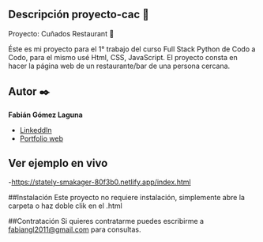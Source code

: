 ## Descripción proyecto-cac 	:book:
Proyecto: Cuñados Restaurant :stew:

Éste es mi proyecto para el 1° trabajo del curso Full Stack Python de Codo a Codo, para el mismo usé
Html, CSS, JavaScript. El proyecto consta en hacer la página web de un restaurante/bar de una persona cercana.

## Autor :black_nib:
**Fabián Gómez Laguna**

* [LinkeddIn](www.linkedin.com/in/fabianejgl)
* [Portfolio web]()

## Ver ejemplo en vivo
-https://stately-smakager-80f3b0.netlify.app/index.html

##Instalación
Este proyecto no requiere instalación, simplemente abre la carpeta o haz doble clik en el .html

##Contratación
Si quieres contratarme puedes escribirme a fabiangl2011@gmail.com para consultas.
